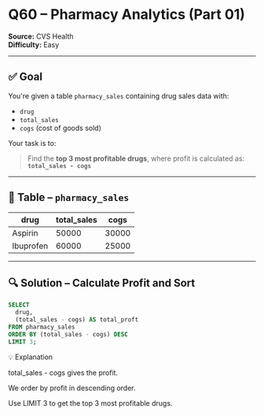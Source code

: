 # Q60 – Pharmacy Analytics (Part 01)  
**Source:** CVS Health  
**Difficulty:** Easy  

---

## ✅ Goal  
You're given a table `pharmacy_sales` containing drug sales data with:

- `drug`
- `total_sales`
- `cogs` (cost of goods sold)

Your task is to:  
> Find the **top 3 most profitable drugs**, where profit is calculated as:  
**`total_sales - cogs`**

---

## 🧾 Table – `pharmacy_sales`

| drug         | total_sales | cogs   |
|--------------|-------------|--------|
| Aspirin      | 50000       | 30000  |
| Ibuprofen    | 60000       | 25000  |

---

## 🔍 Solution – Calculate Profit and Sort

```sql
SELECT 
  drug, 
  (total_sales - cogs) AS total_proft
FROM pharmacy_sales
ORDER BY (total_sales - cogs) DESC
LIMIT 3;
```

💡 Explanation

total_sales - cogs gives the profit.

We order by profit in descending order.

Use LIMIT 3 to get the top 3 most profitable drugs.
